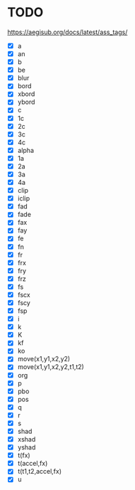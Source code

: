 # TODO

https://aegisub.org/docs/latest/ass_tags/

- [x] a
- [x] an
- [x] b
- [x] be
- [x] blur
- [x] bord
- [x] xbord
- [x] ybord
- [x] c
- [x] 1c
- [x] 2c
- [x] 3c
- [x] 4c
- [x] alpha
- [x] 1a
- [x] 2a
- [x] 3a
- [x] 4a
- [x] clip
- [x] iclip
- [x] fad
- [x] fade
- [x] fax
- [x] fay
- [x] fe
- [x] fn
- [x] fr
- [x] frx
- [x] fry
- [x] frz
- [x] fs
- [x] fscx
- [x] fscy
- [x] fsp
- [x] i
- [x] k
- [x] K
- [x] kf
- [x] ko
- [x] move(x1,y1,x2,y2)
- [x] move(x1,y1,x2,y2,t1,t2)
- [x] org
- [x] p
- [x] pbo
- [x] pos
- [x] q
- [x] r
- [x] s
- [x] shad
- [x] xshad
- [x] yshad
- [x] t(fx)
- [x] t(accel,fx)
- [x] t(t1,t2,accel,fx)
- [x] u
